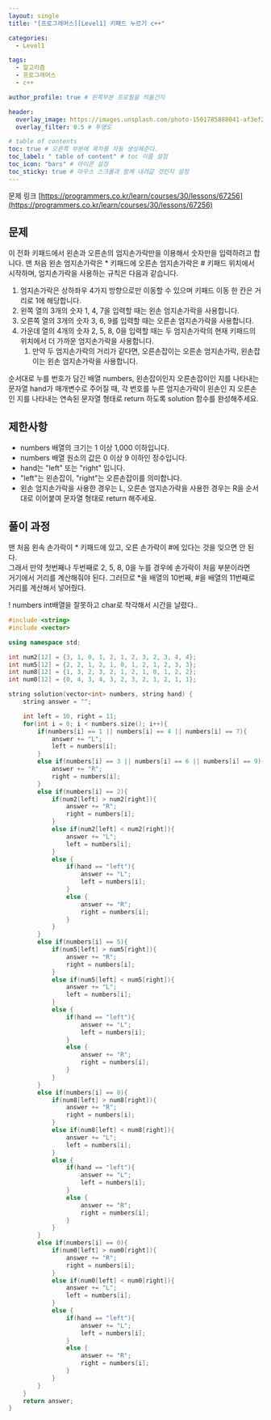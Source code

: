 ```yaml
---
layout: single
title: "[프로그래머스][Level1] 키패드 누르기 c++"

categories:
  - Level1

tags:
  - 알고리즘
  - 프로그래머스
  - c++

author_profile: true # 왼쪽부분 프로필을 띄울건지

header:
  overlay_image: https://images.unsplash.com/photo-1501785888041-af3ef285b470?ixlib=rb-1.2.1&ixid=eyJhcHBfaWQiOjEyMDd9&auto=format&fit=crop&w=1350&q=80
  overlay_filter: 0.5 # 투명도

# table of contents
toc: true # 오른쪽 부분에 목차를 자동 생성해준다.
toc_label: " table of content" # toc 이름 설정
toc_icon: "bars" # 아이콘 설정
toc_sticky: true # 마우스 스크롤과 함께 내려갈 것인지 설정
---
```


문제 링크 [https://programmers.co.kr/learn/courses/30/lessons/67256](https://programmers.co.kr/learn/courses/30/lessons/67256)

## 문제

이 전화 키패드에서 왼손과 오른손의 엄지손가락만을 이용해서 숫자만을 입력하려고 합니다.
맨 처음 왼손 엄지손가락은 \* 키패드에 오른손 엄지손가락은 # 키패드 위치에서 시작하며, 엄지손가락을 사용하는 규칙은 다음과 같습니다.

1. 엄지손가락은 상하좌우 4가지 방향으로만 이동할 수 있으며 키패드 이동 한 칸은 거리로 1에 해당합니다.
1. 왼쪽 열의 3개의 숫자 1, 4, 7을 입력할 때는 왼손 엄지손가락을 사용합니다.
1. 오른쪽 열의 3개의 숫자 3, 6, 9를 입력할 때는 오른손 엄지손가락을 사용합니다.
1. 가운데 열의 4개의 숫자 2, 5, 8, 0을 입력할 때는 두 엄지손가락의 현재 키패드의 위치에서 더 가까운 엄지손가락을 사용합니다.
   1. 만약 두 엄지손가락의 거리가 같다면, 오른손잡이는 오른손 엄지손가락, 왼손잡이는 왼손 엄지손가락을 사용합니다.

순서대로 누를 번호가 담긴 배열 numbers, 왼손잡이인지 오른손잡이인 지를 나타내는 문자열 hand가 매개변수로 주어질 때, 각 번호를 누른 엄지손가락이 왼손인 지 오른손인 지를 나타내는 연속된 문자열 형태로 return 하도록 solution 함수를 완성해주세요.

## 제한사항

- numbers 배열의 크기는 1 이상 1,000 이하입니다.
- numbers 배열 원소의 값은 0 이상 9 이하인 정수입니다.
- hand는 "left" 또는 "right" 입니다.
- "left"는 왼손잡이, "right"는 오른손잡이를 의미합니다.
- 왼손 엄지손가락을 사용한 경우는 L, 오른손 엄지손가락을 사용한 경우는 R을 순서대로 이어붙여 문자열 형태로 return 해주세요.

## 풀이 과정

맨 처음 왼속 손가락이 * 키패드에 있고, 오른 손가락이 #에 있다는 것을 잊으면 안 된다.  
그래서 만약 첫번째나 두번째로 2, 5, 8, 0을 누를 경우에 손가락이 처음 부분이라면  
거기에서 거리를 계산해줘야 된다. 그러므로 *을 배열의 10번째, #을 배열의 11번째로  
거리를 계산해서 넣어줬다.

! numbers int배열을 잘못하고 char로 착각해서 시간을 날렸다..

```c++
#include <string>
#include <vector>

using namespace std;

int num2[12] = {3, 1, 0, 1, 2, 1, 2, 3, 2, 3, 4, 4};
int num5[12] = {2, 2, 1, 2, 1, 0, 1, 2, 1, 2, 3, 3};
int num8[12] = {1, 3, 2, 3, 2, 1, 2, 1, 0, 1, 2, 2};
int num0[12] = {0, 4, 3, 4, 3, 2, 3, 2, 1, 2, 1, 1};

string solution(vector<int> numbers, string hand) {
    string answer = "";

    int left = 10, right = 11;
    for(int i = 0; i < numbers.size(); i++){
        if(numbers[i] == 1 || numbers[i] == 4 || numbers[i] == 7){
            answer += "L";
            left = numbers[i];
        }
        else if(numbers[i] == 3 || numbers[i] == 6 || numbers[i] == 9){
            answer += "R";
            right = numbers[i];
        }
        else if(numbers[i] == 2){
            if(num2[left] > num2[right]){
                answer += "R";
                right = numbers[i];
            }
            else if(num2[left] < num2[right]){
                answer += "L";
                left = numbers[i];
            }
            else {
                if(hand == "left"){
                    answer += "L";
                    left = numbers[i];
                }
                else {
                    answer += "R";
                    right = numbers[i];
                }
            }
        }
        else if(numbers[i] == 5){
            if(num5[left] > num5[right]){
                answer += "R";
                right = numbers[i];
            }
            else if(num5[left] < num5[right]){
                answer += "L";
                left = numbers[i];
            }
            else {
                if(hand == "left"){
                    answer += "L";
                    left = numbers[i];
                }
                else {
                    answer += "R";
                    right = numbers[i];
                }
            }
        }
        else if(numbers[i] == 8){
            if(num8[left] > num8[right]){
                answer += "R";
                right = numbers[i];
            }
            else if(num8[left] < num8[right]){
                answer += "L";
                left = numbers[i];
            }
            else {
                if(hand == "left"){
                    answer += "L";
                    left = numbers[i];
                }
                else {
                    answer += "R";
                    right = numbers[i];
                }
            }
        }
        else if(numbers[i] == 0){
            if(num0[left] > num0[right]){
                answer += "R";
                right = numbers[i];
            }
            else if(num0[left] < num0[right]){
                answer += "L";
                left = numbers[i];
            }
            else {
                if(hand == "left"){
                    answer += "L";
                    left = numbers[i];
                }
                else {
                    answer += "R";
                    right = numbers[i];
                }
            }
        }
    }
    return answer;
}
```
